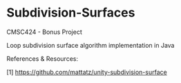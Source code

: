 # Subdivision-Surfaces
CMSC424 - Bonus Project

Loop subdivision surface algorithm implementation in Java

References & Resources:

[1] https://github.com/mattatz/unity-subdivision-surface


